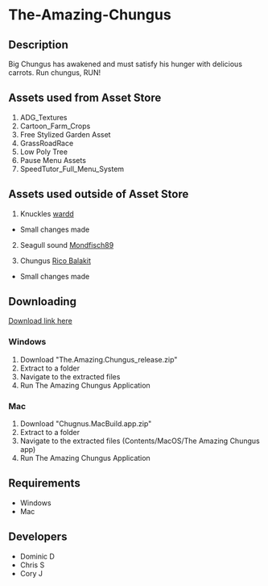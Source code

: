 # The-Amazing-Chungus

## Description
Big Chungus has awakened and must satisfy his hunger with delicious carrots. Run chungus, RUN!

## Assets used from Asset Store
1. ADG_Textures
2. Cartoon_Farm_Crops
3. Free Stylized Garden Asset
4. GrassRoadRace
5. Low Poly Tree
6. Pause Menu Assets
7. SpeedTutor_Full_Menu_System
## Assets used outside of Asset Store
1. Knuckles
[wardd](https://sketchfab.com/3d-models/ugandan-knuckles-d6d71193eaf7498e81d84ec10eb2b576)
- Small changes made

2. Seagull sound
[Mondfisch89](https://freesound.org/people/Yudena/sounds/377575/)

3. Chungus
[Rico Balakit](https://poly.google.com/view/5BJ2H5mE48Y)
- Small changes made


## Downloading 
[Download link here](https://github.com/syncronard/The-Amazing-Chungus/releases/tag/v1.0)
### Windows
1. Download "The.Amazing.Chungus_release.zip"
2. Extract to a folder
3. Navigate to the extracted files
4. Run The Amazing Chungus Application
### Mac
1. Download "Chugnus.MacBuild.app.zip"
2. Extract to a folder
3. Navigate to the extracted files (Contents/MacOS/The Amazing Chungus app)
4. Run The Amazing Chungus Application

## Requirements
* Windows 
* Mac

## Developers
* Dominic D
* Chris S
* Cory J

